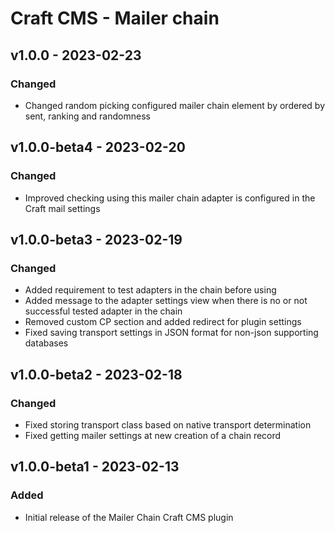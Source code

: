 # Craft CMS - Mailer chain

## v1.0.0 - 2023-02-23

### Changed

- Changed random picking configured mailer chain element by ordered by sent, ranking and randomness

## v1.0.0-beta4 - 2023-02-20

### Changed

- Improved checking using this mailer chain adapter is configured in the Craft mail settings

## v1.0.0-beta3 - 2023-02-19

### Changed

- Added requirement to test adapters in the chain before using
- Added message to the adapter settings view when there is no or not successful tested adapter in the chain
- Removed custom CP section and added redirect for plugin settings
- Fixed saving transport settings in JSON format for non-json supporting databases

## v1.0.0-beta2 - 2023-02-18

### Changed

- Fixed storing transport class based on native transport determination
- Fixed getting mailer settings at new creation of a chain record

## v1.0.0-beta1 - 2023-02-13

### Added

- Initial release of the Mailer Chain Craft CMS plugin